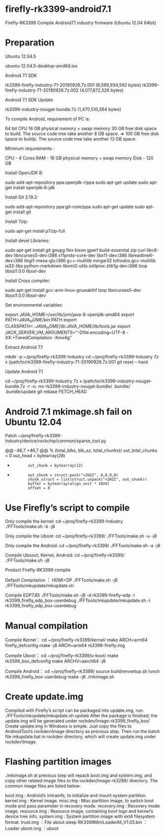 # firefly-rk3399-android7.1
Firefly-RK3399 Compile Android7.1 industry firmware (Ubuntu 12.04 64bit)

# Preparation

Ubuntu 12.04.5

   ubuntu-12.04.5-desktop-amd64.iso

Android 7.1 SDK

   rk3399-firefly-industry-71-20190926.7z.001 (8,589,934,592 bytes)
   rk3399-firefly-industry-71-20190926.7z.002 (4,017,872,526 bytes)

Android 7.1 SDK Update

   rk3399-industry-nougat-bundle.7z (1,470,510,364 bytes)


To compile Android, requirement of PC is:

   64 bit CPU
   16 GB physical memory + swap memory
   30 GB free disk space to build. The source code tree take another 8 GB space. 
     => 100 GB free disk space to builds. The source code tree take another 13 GB space. 


Minimum requirements :

   CPU - 4 Cores
   RAM - 16 GB physical memory + swap memory
   Disk - 120 GB

Install OpenJDK 8:

   sudo add-apt-repository ppa:openjdk-r/ppa
   sudo apt-get update
   sudo apt-get install openjdk-8-jdk


Install Git 2.19.2:

   sudo add-apt-repository ppa:git-core/ppa
   sudo apt-get update
   sudo apt-get install git


Install 7zip:

   sudo apt-get install p7zip-full


Install devel Libraries:

   sudo apt-get install git gnupg flex bison gperf build-essential zip curl libc6-dev libncurses5-dev:i386 x11proto-core-dev libx11-dev:i386 libreadline6-dev:i386 libgl1-mesa-glx:i386  g++-multilib mingw32 tofrodos gcc-multilib ia32-libs python-markdown libxml2-utils xsltproc zlib1g-dev:i386 lzop libssl1.0.0 libssl-dev


Install Cross compiler:

   sudo apt-get install gcc-arm-linux-gnueabihf  lzop libncurses5-dev  libssl1.0.0 libssl-dev


Set environmental variables:

   export JAVA_HOME=/usr/lib/jvm/java-8-openjdk-amd64
   export PATH=$JAVA_HOME/bin:$PATH
   export CLASSPATH=.:$JAVA_HOME/lib:$JAVA_HOME/lib/tools.jar
   export JACK_SERVER_VM_ARGUMENTS="-Dfile.encoding=UTF-8 -XX:+TieredCompilation -Xmx4g"


Extract Android 7.1 

   mkdir -p ~/proj/firefly-rk3399-Industry
   cd ~/proj/firefly-rk3399-Industry
   7z x /path/to/rk3399-firefly-industry-71-20190926.7z.001
   git reset --hard


Update Android 7.1

   cd ~/proj/firefly-rk3399-Industry
   7z x /path/to/rk3399-industry-nougat-bundle.7z -r -o.
   mv rk3399-industry-nougat-bundle/ .bundle/
   .bundle/update
   git rebase FETCH_HEAD


# Android 7.1 mkimage.sh fail on Ubuntu 12.04 

Patch ~/proj/firefly-rk3399-Industry/device/rockchip/common/sparse_tool.py

@@ -46,7 +46,7 @@
                   % (total_blks, blk_sz, total_chunks))
             out_total_chunks = 0
             out_head = bytearray(28)
-            out_chunk = bytearray(12)
+            out_chunk = struct.pack("<2H2I", 0,0,0,0)
             chunk_struct = list(struct.unpack("<2H2I", out_chunk))
             buffer = bytearray(align_unit * 1024)
             offset = 0


# Use Firefly’s script to compile

Only compile the kernel:
   cd ~/proj/firefly-rk3399-Industry
   ./FFTools/make.sh -k -j8

Only compile the Uboot:
   cd ~/proj/firefly-rk3399/
   ./FFTools/make.sh -u -j8

Only compile the Android:
   cd ~/proj/firefly-rk3399/
   ./FFTools/make.sh -a -j8

Compile Ubooot, Kernel, Android:
   cd ~/proj/firefly-rk3399/
   ./FFTools/make.sh -j8


Product Firefly-RK3399 complie

Default Compilation ： HDMI+DP
   ./FFTools/make.sh -j8
   ./FFTools/mkupdate/mkupdate.sh

Compile EDP7.85
   ./FFTools/make.sh -j8 -d rk3399-firefly-edp -l rk3399_firefly_edp_box-userdebug
   ./FFTools/mkupdate/mkupdate.sh -l rk3399_firefly_edp_box-userdebug


# Manual compilation

Compile Kernel：
   cd ~/proj/firefly-rk3399/kernel/
   make ARCH=arm64 firefly_defconfig
   make -j8 ARCH=arm64 rk3399-firefly.img

Compile Uboot：
   cd ~/proj/firefly-rk3399/u-boot/
   make rk3399_box_defconfig
   make ARCHV=aarch64 -j8

Compile Android：
   cd ~/proj/firefly-rk3399/
   source build/envsetup.sh
   lunch rk3399_firefly_box-userdebug
   make -j8
   ./mkimage.sh


# Create update.img

   Compiled with Firefly’s script can be packaged into update.img, run: ./FFTools/mkupdate/mkupdate.sh update After the package is finished, the update.img will be generated under rockdev/Image-rk3399_firefly_box/ Create update.img in Windows is simple. Just copy the files to AndroidTool’s rockdev\Image directory as previous step. Then run the batch file mkupdate.bat in rockdev directory, which will create update.img under rockdev\Image.


# Flashing partition images

   ./mkimage.sh at previous step will repack boot.img and system.img, and copy other related image files to the rockdev/Image-rk3288/ directory. The common image files are listed below:

   boot.img : Android’s initramfs, to initialize and mount system partition.
   kernel.img : Kernel image.
   misc.img : Misc partition image, to switch boot mode and pass parameter in recovery mode.
   recovery.img : Recovery mode image.
   resource.img : Resource image, containing boot logo and kernel’s device tree info.
   system.img : System partition image with ext4 filesystem format.
   trust.img ：File about sleep
   RK3399MiniLoaderAll_V1.05.bin ：Loader
   uboot.img ：uboot

